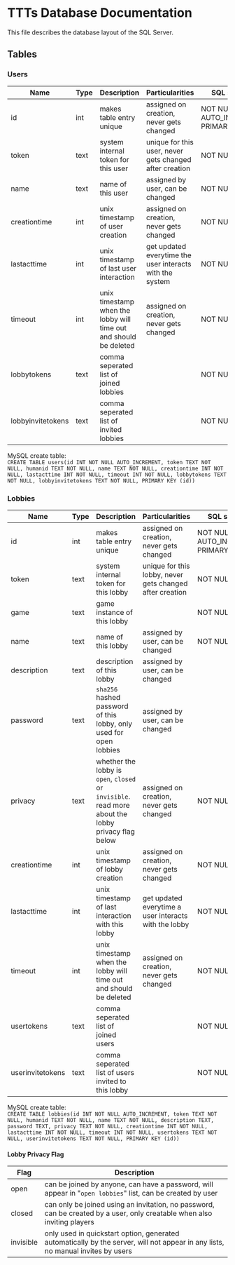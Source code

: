 # TTTs Database Documentation

This file describes the database layout of the SQL Server.

## Tables

### Users

Name | Type | Description | Particularities | SQL specific
---- | ---- | ----------- | --------------- | ------------
id | int | makes table entry unique | assigned on creation, never gets changed | NOT NULL AUTO_INCREMENT PRIMARY KEY
token | text | system internal token for this user | unique for this user, never gets changed after creation | NOT NULL
name | text | name of this user | assigned by user, can be changed | NOT NULL
creationtime | int | unix timestamp of user creation | assigned on creation, never gets changed |  NOT NULL
lastacttime | int | unix timestamp of last user interaction | get updated everytime the user interacts with the system | NOT NULL
timeout | int | unix timestamp when the lobby will time out and should be deleted | assigned on creation, never gets changed | NOT NULL
lobbytokens | text | comma seperated list of joined lobbies | | NOT NULL
lobbyinvitetokens | text | comma seperated list of invited lobbies | | NOT NULL

MySQL create table:  
`CREATE TABLE users(id INT NOT NULL AUTO_INCREMENT, token TEXT NOT NULL, humanid TEXT NOT NULL, name TEXT NOT NULL, creationtime INT NOT NULL, lastacttime INT NOT NULL, timeout INT NOT NULL, lobbytokens TEXT NOT NULL, lobbyinvitetokens TEXT NOT NULL, PRIMARY KEY (id))`

### Lobbies

Name | Type | Description | Particularities | SQL specific
---- | ---- | ----------- | --------------- | ------------
id | int | makes table entry unique | assigned on creation, never gets changed | NOT NULL AUTO_INCREMENT PRIMARY KEY
token | text | system internal token for this lobby | unique for this lobby, never gets changed after creation | NOT NULL
game | text | game instance of this lobby | | NOT NULL
name | text | name of this lobby | assigned by user, can be changed | NOT NULL
description | text | description of this lobby | assigned by user, can be changed | 
password | text | `sha256` hashed password of this lobby, only used for open lobbies | assigned by user, can be changed | 
privacy | text | whether the lobby is `open`, `closed` or `invisible`. read more about the lobby privacy flag below | assigned on creation, never gets changed | NOT NULL
creationtime | int | unix timestamp of lobby creation | assigned on creation, never gets changed |  NOT NULL
lastacttime | int | unix timestamp of last interaction with this lobby | get updated everytime a user interacts with the lobby | NOT NULL
timeout | int | unix timestamp when the lobby will time out and should be deleted | assigned on creation, never gets changed | NOT NULL
usertokens | text | comma seperated list of joined users | | NOT NULL
userinvitetokens | text | comma seperated list of users invited to this lobby | | NOT NULL

MySQL create table:  
`CREATE TABLE lobbies(id INT NOT NULL AUTO_INCREMENT, token TEXT NOT NULL, humanid TEXT NOT NULL, name TEXT NOT NULL, description TEXT, password TEXT, privacy TEXT NOT NULL, creationtime INT NOT NULL, lastacttime INT NOT NULL, timeout INT NOT NULL, usertokens TEXT NOT NULL, userinvitetokens TEXT NOT NULL, PRIMARY KEY (id))`

#### Lobby Privacy Flag

Flag | Description
---- | -----------
open | can be joined by anyone, can have a password, will appear in "`open lobbies`" list, can be created by user
closed | can only be joined using an invitation, no password, can be created by a user, only creatable when also inviting players
invisible | only used in quickstart option, generated automatically by the server, will not appear in any lists, no manual invites by users